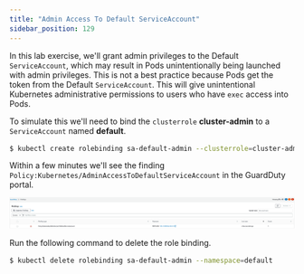 ```yaml
---
title: "Admin Access To Default ServiceAccount"
sidebar_position: 129
---
```



In this lab exercise, we'll grant admin privileges to the Default `ServiceAccount`,  which may result in Pods unintentionally being launched with admin privileges. This is not a best practice because Pods get the token from the Default `ServiceAccount`. This will give unintentional Kubernetes administrative permissions to users who have `exec` access into Pods.

To simulate this we'll need to bind the `clusterrole` **cluster-admin** to a `ServiceAccount` named **default**.


```bash
$ kubectl create rolebinding sa-default-admin --clusterrole=cluster-admin --serviceaccount=default:default --namespace=default
```

Within a few minutes we'll see the finding `Policy:Kubernetes/AdminAccessToDefaultServiceAccount` in the GuardDuty portal.

![](policy_AdminAccessToDefaultServiceAccount.png)

Run the following command to delete the role binding.

```bash
$ kubectl delete rolebinding sa-default-admin --namespace=default
```

